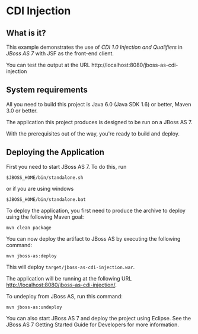 CDI Injection
=======================

What is it?
-----------

This example demonstrates the use of *CDI 1.0 Injection and Qualifiers* in *JBoss AS 7* with JSF as the
front-end client.

You can test the output at the URL http://localhost:8080/jboss-as-cdi-injection

System requirements
-------------------

All you need to build this project is Java 6.0 (Java SDK 1.6) or better, Maven
3.0 or better.

The application this project produces is designed to be run on a JBoss AS 7.

With the prerequisites out of the way, you're ready to build and deploy.


Deploying the Application
-------------------------

First you need to start JBoss AS 7. To do this, run

    $JBOSS_HOME/bin/standalone.sh

or if you are using windows

    $JBOSS_HOME/bin/standalone.bat

To deploy the application, you first need to produce the archive to deploy using
the following Maven goal:

    mvn clean package

You can now deploy the artifact to JBoss AS by executing the following command:

    mvn jboss-as:deploy

This will deploy `target/jboss-as-cdi-injection.war`.

The application will be running at the following URL <http://localhost:8080/jboss-as-cdi-injection/>.

To undeploy from JBoss AS, run this command:

    mvn jboss-as:undeploy

You can also start JBoss AS 7 and deploy the project using Eclipse. See the JBoss AS 7
Getting Started Guide for Developers for more information.
